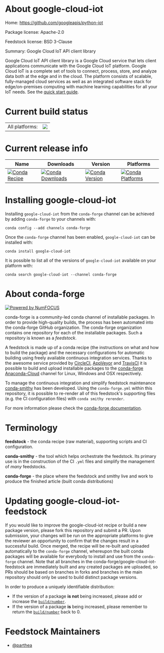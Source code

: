 About google-cloud-iot
======================

Home: https://github.com/googleapis/python-iot

Package license: Apache-2.0

Feedstock license: BSD 3-Clause

Summary: Google Cloud IoT API client library

Google Cloud IoT API client library is a Google Cloud service that lets client applications communicate with the Google Cloud IoT platform. Google Cloud IoT is a complete set of tools to connect, process, store, and analyze data both at the edge and in the cloud. The platform consists of scalable, fully-managed cloud services as well as an integrated software stack for edge/on-premises computing with machine learning capabilities for all your IoT needs.
See the [quick start guide](https://googleapis.dev/python/iot/latest/index.html#quick-start).

Current build status
====================


<table><tr><td>All platforms:</td>
    <td>
      <a href="https://dev.azure.com/conda-forge/feedstock-builds/_build/latest?definitionId=9634&branchName=master">
        <img src="https://dev.azure.com/conda-forge/feedstock-builds/_apis/build/status/google-cloud-iot-feedstock?branchName=master">
      </a>
    </td>
  </tr>
</table>

Current release info
====================

| Name | Downloads | Version | Platforms |
| --- | --- | --- | --- |
| [![Conda Recipe](https://img.shields.io/badge/recipe-google--cloud--iot-green.svg)](https://anaconda.org/conda-forge/google-cloud-iot) | [![Conda Downloads](https://img.shields.io/conda/dn/conda-forge/google-cloud-iot.svg)](https://anaconda.org/conda-forge/google-cloud-iot) | [![Conda Version](https://img.shields.io/conda/vn/conda-forge/google-cloud-iot.svg)](https://anaconda.org/conda-forge/google-cloud-iot) | [![Conda Platforms](https://img.shields.io/conda/pn/conda-forge/google-cloud-iot.svg)](https://anaconda.org/conda-forge/google-cloud-iot) |

Installing google-cloud-iot
===========================

Installing `google-cloud-iot` from the `conda-forge` channel can be achieved by adding `conda-forge` to your channels with:

```
conda config --add channels conda-forge
```

Once the `conda-forge` channel has been enabled, `google-cloud-iot` can be installed with:

```
conda install google-cloud-iot
```

It is possible to list all of the versions of `google-cloud-iot` available on your platform with:

```
conda search google-cloud-iot --channel conda-forge
```


About conda-forge
=================

[![Powered by NumFOCUS](https://img.shields.io/badge/powered%20by-NumFOCUS-orange.svg?style=flat&colorA=E1523D&colorB=007D8A)](http://numfocus.org)

conda-forge is a community-led conda channel of installable packages.
In order to provide high-quality builds, the process has been automated into the
conda-forge GitHub organization. The conda-forge organization contains one repository
for each of the installable packages. Such a repository is known as a *feedstock*.

A feedstock is made up of a conda recipe (the instructions on what and how to build
the package) and the necessary configurations for automatic building using freely
available continuous integration services. Thanks to the awesome service provided by
[CircleCI](https://circleci.com/), [AppVeyor](https://www.appveyor.com/)
and [TravisCI](https://travis-ci.com/) it is possible to build and upload installable
packages to the [conda-forge](https://anaconda.org/conda-forge)
[Anaconda-Cloud](https://anaconda.org/) channel for Linux, Windows and OSX respectively.

To manage the continuous integration and simplify feedstock maintenance
[conda-smithy](https://github.com/conda-forge/conda-smithy) has been developed.
Using the ``conda-forge.yml`` within this repository, it is possible to re-render all of
this feedstock's supporting files (e.g. the CI configuration files) with ``conda smithy rerender``.

For more information please check the [conda-forge documentation](https://conda-forge.org/docs/).

Terminology
===========

**feedstock** - the conda recipe (raw material), supporting scripts and CI configuration.

**conda-smithy** - the tool which helps orchestrate the feedstock.
                   Its primary use is in the construction of the CI ``.yml`` files
                   and simplify the management of *many* feedstocks.

**conda-forge** - the place where the feedstock and smithy live and work to
                  produce the finished article (built conda distributions)


Updating google-cloud-iot-feedstock
===================================

If you would like to improve the google-cloud-iot recipe or build a new
package version, please fork this repository and submit a PR. Upon submission,
your changes will be run on the appropriate platforms to give the reviewer an
opportunity to confirm that the changes result in a successful build. Once
merged, the recipe will be re-built and uploaded automatically to the
`conda-forge` channel, whereupon the built conda packages will be available for
everybody to install and use from the `conda-forge` channel.
Note that all branches in the conda-forge/google-cloud-iot-feedstock are
immediately built and any created packages are uploaded, so PRs should be based
on branches in forks and branches in the main repository should only be used to
build distinct package versions.

In order to produce a uniquely identifiable distribution:
 * If the version of a package **is not** being increased, please add or increase
   the [``build/number``](https://conda.io/docs/user-guide/tasks/build-packages/define-metadata.html#build-number-and-string).
 * If the version of a package **is** being increased, please remember to return
   the [``build/number``](https://conda.io/docs/user-guide/tasks/build-packages/define-metadata.html#build-number-and-string)
   back to 0.

Feedstock Maintainers
=====================

* [@parthea](https://github.com/parthea/)

